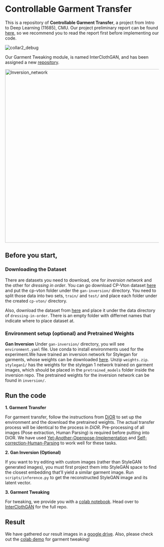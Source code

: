 # Controllable Garment Transfer

This is a repository of **Controllable Garment Transfer**, a project from Intro to Deep Learning (11685), CMU.
Our project preliminary report can be found [here](https://piazza.com/redirect/s3?bucket=uploads&prefix=paste%2Fjj4ivcv0tvk379%2F6e53b51ac6423b5821abafe166fabb1cdc1ae3cd590933d28b9af99797325d0a%2FNIPS_Template___11785__Copy__%284%29.pdf), so we recommend you to read the report first before implementing our code.


![collar2_debug](https://user-images.githubusercontent.com/76904126/167062152-32327fca-ef8d-4f09-9773-c63e6b497540.gif)
<!-- ![flower1_debug](https://user-images.githubusercontent.com/76904126/167062160-4977f252-0708-4c3e-a231-f1b7cd462390.gif) -->

Our Garment Tweaking module, is named InterClothGAN, and has been assigned a new [repository](https://github.com/tcabezon/InterClothGAN).

<img width="568" alt="Inversion_network" src="https://user-images.githubusercontent.com/76904126/167064469-7ab8a698-c123-4a15-b450-5d76d8bbb5e3.png">


## Before you start,
### Downloading the Dataset
There are datasets you need to download, one for *inversion network* and the other for *dressing in order*.
You can go download CP-Vton dataset [here](https://drive.google.com/drive/folders/1NxESTHGMPpUMCFsvX27N5gDwkYj7ZhoT?usp=sharing) and put the cp-vton folder under the `gan-inversion/` directory. You need to split those data into two sets, `train/` and `test/` and place each folder under the created `cp-vton/` directory.

Also, download the dataset from [here](http://mmlab.ie.cuhk.edu.hk/projects/DeepFashion/InShopRetrieval.html) and place it under the data directory of `dressing-in-order`. There is an empty folder with differnet names that indicate where to place dataset at.

### Environment setup (optional) and Pretrained Weights
**Gan Inversion**
Under `gan-inversion/` directory, you will see `environment.yaml` file. Use conda to install environments used for the experiment.We have trained an inversion network for Stylegan for garments, whose weights can be downloaded [here](https://drive.google.com/drive/folders/13GPKKRMcBbOfDOaVDrYAs9s2GQIvr71Q?usp=sharing). 
Unzip `weights.zip`. `stylegan1/` has the weights for the stylegan 1 network trained on garment images, which should be placed in the `pretrained_models` folder inside the inversion repo. The pretrained weights for the inversion network can be found in `inversion/`.

## Run the code
**1. Garment Transfer**

For garment transfer, follow the instructions from [DiOR](https://github.com/cuiaiyu/dressing-in-order.git) to set up the environment and the download the pretrained weights. The actual transfer process will be identical to the process in *DiOR*. Pre-processing of all images (Pose extraction, Human Parsing) is required before putting into DiOR. We have used [Yet-Another-Openpose-Implementation](https://github.com/MikeOfZen/Yet-Another-Openpose-Implementation.git) and [Self-correction-Human-Parsing](https://github.com/GoGoDuck912/Self-Correction-Human-Parsing.git) to work well for these tasks.

**2. Gan Inversion (Optional)**

If you want to try editing with custom images (rather than StyleGAN generated images), you must first project them into StyleGAN space to find the closest embedding that’ll yield a similar garment image. Run `scripts/inference.py` to get the reconstructed StyleGAN image and its latent vector.

**3. Garment Tweaking**

For tweaking, we provide you with a [colab notebook](https://drive.google.com/drive/folders/13GPKKRMcBbOfDOaVDrYAs9s2GQIvr71Q?usp=sharing). Head over to [InterClothGAN](https://github.com/tcabezon/InterClothGAN/tree/ec271c773e03d9da465523a503402d28c7001752) for the full repo.

## Result

We have gathered our result images in a [google drive](https://drive.google.com/drive/folders/13GPKKRMcBbOfDOaVDrYAs9s2GQIvr71Q?usp=sharing).
Also, please check out the [colab demo](https://drive.google.com/drive/folders/13GPKKRMcBbOfDOaVDrYAs9s2GQIvr71Q?usp=sharing) for garment tweaking!

